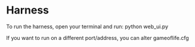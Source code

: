 Harness
=========

To run the harness, open your terminal and run:
    python web_ui.py

If you want to run on a different port/address, you can alter gameoflife.cfg


